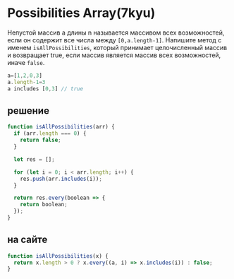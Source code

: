 # Possibilities Array(7kyu)

Непустой массив a длины n называется массивом всех возможностей, если он содержит все числа между `[0,a.length-1]`. Напишите метод с именем `isAllPossibilities`, который принимает целочисленный массив и возвращает true, если массив является массив всех возможностей, иначе `false`.

```js
a=[1,2,0,3]
a.length-1=3
a includes [0,3] // true
```

## решение

```js
function isAllPossibilities(arr) {
  if (arr.length === 0) {
    return false;
  }

  let res = [];

  for (let i = 0; i < arr.length; i++) {
    res.push(arr.includes(i));
  }

  return res.every(boolean => {
    return boolean;
  });
}
```

## на сайте

```js
function isAllPossibilities(x) {
  return x.length > 0 ? x.every((a, i) => x.includes(i)) : false;
}
```
